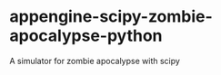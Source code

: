appengine-scipy-zombie-apocalypse-python
========================================

A simulator for zombie apocalypse with scipy
